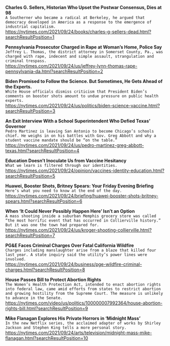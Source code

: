 **Charles G. Sellers, Historian Who Upset the Postwar Consensus, Dies at 98**\
`A Southerner who became a radical at Berkeley, he argued that democracy developed in America as a response to the emergence of industrial capitalism.`\
https://nytimes.com/2021/09/24/books/charles-g-sellers-dead.html?searchResultPosition=1

**Pennsylvania Prosecutor Charged in Rape at Woman’s Home, Police Say**\
`Jeffrey L. Thomas, the district attorney in Somerset County, Pa., was charged with rape, indecent and simple assault, strangulation and criminal trespass.`\
https://nytimes.com/2021/09/24/us/jeffrey-lynn-thomas-rape-pennsylvania-da.html?searchResultPosition=2

**Biden Promised to Follow the Science. But Sometimes, He Gets Ahead of the Experts.**\
`White House officials dismiss criticism that President Biden’s comments on booster shots amount to undue pressure on public health experts.`\
https://nytimes.com/2021/09/24/us/politics/biden-science-vaccine.html?searchResultPosition=3

**An Exit Interview With a School Superintendent Who Defied Texas’ Governor**\
`Pedro Martinez is leaving San Antonio to become Chicago’s schools chief. He weighs in on his battles with Gov. Greg Abbott and why a student vaccine mandate should be “on the table.”`\
https://nytimes.com/2021/09/24/us/pedro-martinez-greg-abbott-texas.html?searchResultPosition=4

**Education Doesn’t Inoculate Us from Vaccine Hesitancy**\
`What we learn is filtered through our identities.`\
https://nytimes.com/2021/09/24/opinion/vaccines-identity-education.html?searchResultPosition=5

**Huawei, Booster Shots, Britney Spears: Your Friday Evening Briefing**\
`Here’s what you need to know at the end of the day.`\
https://nytimes.com/2021/09/24/briefing/huawei-booster-shots-britney-spears.html?searchResultPosition=6

**When ‘It Could Never Possibly Happen Here’ Isn’t an Option**\
`A mass shooting inside a suburban Memphis grocery store was called “the most horrific event that has occurred in Collierville history.” But it was one the town had prepared for.`\
https://nytimes.com/2021/09/24/us/kroger-shooting-collierville.html?searchResultPosition=7

**PG&E Faces Criminal Charges Over Fatal California Wildfire**\
`Charges including manslaughter arise from a blaze that killed four last year. A state inquiry said the utility’s power lines were involved.`\
https://nytimes.com/2021/09/24/business/pge-wildfire-criminal-charges.html?searchResultPosition=8

**House Passes Bill to Protect Abortion Rights**\
`The Women’s Health Protection Act, intended to enact abortion rights into federal law, came amid efforts from states to restrict abortion and growing hostility from the Supreme Court. The measure is unlikely to advance in the Senate.`\
https://nytimes.com/video/us/politics/100000007992364/house-abortion-rights-bill.html?searchResultPosition=9

**Mike Flanagan Explores His Private Horrors in ‘Midnight Mass’**\
`In the new Netflix series, the acclaimed adapter of works by Shirley Jackson and Stephen King tells a more personal story.`\
https://nytimes.com/2021/09/24/arts/television/midnight-mass-mike-flanagan.html?searchResultPosition=10

